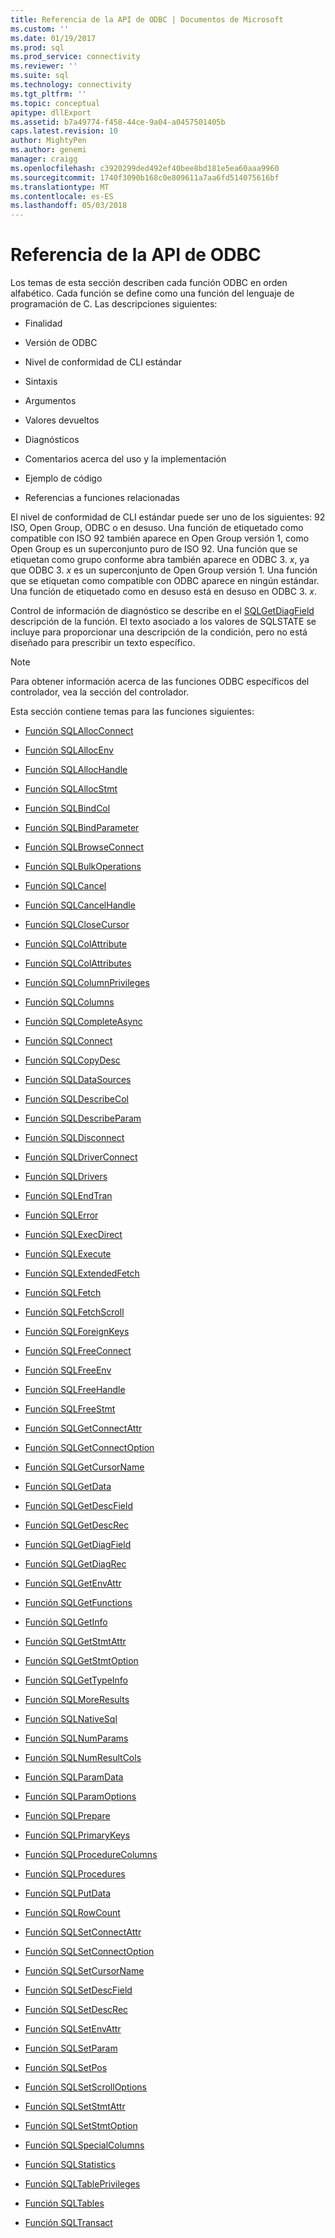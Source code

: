 ```yaml
---
title: Referencia de la API de ODBC | Documentos de Microsoft
ms.custom: ''
ms.date: 01/19/2017
ms.prod: sql
ms.prod_service: connectivity
ms.reviewer: ''
ms.suite: sql
ms.technology: connectivity
ms.tgt_pltfrm: ''
ms.topic: conceptual
apitype: dllExport
ms.assetid: b7a49774-f458-44ce-9a04-a0457501405b
caps.latest.revision: 10
author: MightyPen
ms.author: genemi
manager: craigg
ms.openlocfilehash: c3920299ded492ef40bee8bd181e5ea60aaa9960
ms.sourcegitcommit: 1740f3090b168c0e809611a7aa6fd514075616bf
ms.translationtype: MT
ms.contentlocale: es-ES
ms.lasthandoff: 05/03/2018
---
```

# <a name="odbc-api-reference"></a>Referencia de la API de ODBC
Los temas de esta sección describen cada función ODBC en orden alfabético. Cada función se define como una función del lenguaje de programación de C. Las descripciones siguientes:  
  
-   Finalidad  
  
-   Versión de ODBC  
  
-   Nivel de conformidad de CLI estándar  
  
-   Sintaxis  
  
-   Argumentos  
  
-   Valores devueltos  
  
-   Diagnósticos  
  
-   Comentarios acerca del uso y la implementación  
  
-   Ejemplo de código  
  
-   Referencias a funciones relacionadas  
  
 El nivel de conformidad de CLI estándar puede ser uno de los siguientes: 92 ISO, Open Group, ODBC o en desuso. Una función de etiquetado como compatible con ISO 92 también aparece en Open Group versión 1, como Open Group es un superconjunto puro de ISO 92. Una función que se etiquetan como grupo conforme abra también aparece en ODBC 3. *x*, ya que ODBC 3. *x* es un superconjunto de Open Group versión 1. Una función que se etiquetan como compatible con ODBC aparece en ningún estándar. Una función de etiquetado como en desuso está en desuso en ODBC 3. *x*.  
  
 Control de información de diagnóstico se describe en el [SQLGetDiagField](../../../odbc/reference/syntax/sqlgetdiagfield-function.md) descripción de la función. El texto asociado a los valores de SQLSTATE se incluye para proporcionar una descripción de la condición, pero no está diseñado para prescribir un texto específico.  
  
> [!NOTE]  
>  Para obtener información acerca de las funciones ODBC específicos del controlador, vea la sección del controlador.  
  
 Esta sección contiene temas para las funciones siguientes:  
  
-   [Función SQLAllocConnect](../../../odbc/reference/syntax/sqlallocconnect-function.md)  
  
-   [Función SQLAllocEnv](../../../odbc/reference/syntax/sqlallocenv-function.md)  
  
-   [Función SQLAllocHandle](../../../odbc/reference/syntax/sqlallochandle-function.md)  
  
-   [Función SQLAllocStmt](../../../odbc/reference/syntax/sqlallocstmt-function.md)  
  
-   [Función SQLBindCol](../../../odbc/reference/syntax/sqlbindcol-function.md)  
  
-   [Función SQLBindParameter](../../../odbc/reference/syntax/sqlbindparameter-function.md)  
  
-   [Función SQLBrowseConnect](../../../odbc/reference/syntax/sqlbrowseconnect-function.md)  
  
-   [Función SQLBulkOperations](../../../odbc/reference/syntax/sqlbulkoperations-function.md)  
  
-   [Función SQLCancel](../../../odbc/reference/syntax/sqlcancel-function.md)  
  
-   [Función SQLCancelHandle](../../../odbc/reference/syntax/sqlcancelhandle-function.md)  
  
-   [Función SQLCloseCursor](../../../odbc/reference/syntax/sqlclosecursor-function.md)  
  
-   [Función SQLColAttribute](../../../odbc/reference/syntax/sqlcolattribute-function.md)  
  
-   [Función SQLColAttributes](../../../odbc/reference/syntax/sqlcolattributes-function.md)  
  
-   [Función SQLColumnPrivileges](../../../odbc/reference/syntax/sqlcolumnprivileges-function.md)  
  
-   [Función SQLColumns](../../../odbc/reference/syntax/sqlcolumns-function.md)  
  
-   [Función SQLCompleteAsync](../../../odbc/reference/syntax/sqlcompleteasync-function.md)  
  
-   [Función SQLConnect](../../../odbc/reference/syntax/sqlconnect-function.md)  
  
-   [Función SQLCopyDesc](../../../odbc/reference/syntax/sqlcopydesc-function.md)  
  
-   [Función SQLDataSources](../../../odbc/reference/syntax/sqldatasources-function.md)  
  
-   [Función SQLDescribeCol](../../../odbc/reference/syntax/sqldescribecol-function.md)  
  
-   [Función SQLDescribeParam](../../../odbc/reference/syntax/sqldescribeparam-function.md)  
  
-   [Función SQLDisconnect](../../../odbc/reference/syntax/sqldisconnect-function.md)  
  
-   [Función SQLDriverConnect](../../../odbc/reference/syntax/sqldriverconnect-function.md)  
  
-   [Función SQLDrivers](../../../odbc/reference/syntax/sqldrivers-function.md)  
  
-   [Función SQLEndTran](../../../odbc/reference/syntax/sqlendtran-function.md)  
  
-   [Función SQLError](../../../odbc/reference/syntax/sqlerror-function.md)  
  
-   [Función SQLExecDirect](../../../odbc/reference/syntax/sqlexecdirect-function.md)  
  
-   [Función SQLExecute](../../../odbc/reference/syntax/sqlexecute-function.md)  
  
-   [Función SQLExtendedFetch](../../../odbc/reference/syntax/sqlextendedfetch-function.md)  
  
-   [Función SQLFetch](../../../odbc/reference/syntax/sqlfetch-function.md)  
  
-   [Función SQLFetchScroll](../../../odbc/reference/syntax/sqlfetchscroll-function.md)  
  
-   [Función SQLForeignKeys](../../../odbc/reference/syntax/sqlforeignkeys-function.md)  
  
-   [Función SQLFreeConnect](../../../odbc/reference/syntax/sqlfreeconnect-function.md)  
  
-   [Función SQLFreeEnv](../../../odbc/reference/syntax/sqlfreeenv-function.md)  
  
-   [Función SQLFreeHandle](../../../odbc/reference/syntax/sqlfreehandle-function.md)  
  
-   [Función SQLFreeStmt](../../../odbc/reference/syntax/sqlfreestmt-function.md)  
  
-   [Función SQLGetConnectAttr](../../../odbc/reference/syntax/sqlgetconnectattr-function.md)  
  
-   [Función SQLGetConnectOption](../../../odbc/reference/syntax/sqlgetconnectoption-function.md)  
  
-   [Función SQLGetCursorName](../../../odbc/reference/syntax/sqlgetcursorname-function.md)  
  
-   [Función SQLGetData](../../../odbc/reference/syntax/sqlgetdata-function.md)  
  
-   [Función SQLGetDescField](../../../odbc/reference/syntax/sqlgetdescfield-function.md)  
  
-   [Función SQLGetDescRec](../../../odbc/reference/syntax/sqlgetdescrec-function.md)  
  
-   [Función SQLGetDiagField](../../../odbc/reference/syntax/sqlgetdiagfield-function.md)  
  
-   [Función SQLGetDiagRec](../../../odbc/reference/syntax/sqlgetdiagrec-function.md)  
  
-   [Función SQLGetEnvAttr](../../../odbc/reference/syntax/sqlgetenvattr-function.md)  
  
-   [Función SQLGetFunctions](../../../odbc/reference/syntax/sqlgetfunctions-function.md)  
  
-   [Función SQLGetInfo](../../../odbc/reference/syntax/sqlgetinfo-function.md)  
  
-   [Función SQLGetStmtAttr](../../../odbc/reference/syntax/sqlgetstmtattr-function.md)  
  
-   [Función SQLGetStmtOption](../../../odbc/reference/syntax/sqlgetstmtoption-function.md)  
  
-   [Función SQLGetTypeInfo](../../../odbc/reference/syntax/sqlgettypeinfo-function.md)  
  
-   [Función SQLMoreResults](../../../odbc/reference/syntax/sqlmoreresults-function.md)  
  
-   [Función SQLNativeSql](../../../odbc/reference/syntax/sqlnativesql-function.md)  
  
-   [Función SQLNumParams](../../../odbc/reference/syntax/sqlnumparams-function.md)  
  
-   [Función SQLNumResultCols](../../../odbc/reference/syntax/sqlnumresultcols-function.md)  
  
-   [Función SQLParamData](../../../odbc/reference/syntax/sqlparamdata-function.md)  
  
-   [Función SQLParamOptions](../../../odbc/reference/syntax/sqlparamoptions-function.md)  
  
-   [Función SQLPrepare](../../../odbc/reference/syntax/sqlprepare-function.md)  
  
-   [Función SQLPrimaryKeys](../../../odbc/reference/syntax/sqlprimarykeys-function.md)  
  
-   [Función SQLProcedureColumns](../../../odbc/reference/syntax/sqlprocedurecolumns-function.md)  
  
-   [Función SQLProcedures](../../../odbc/reference/syntax/sqlprocedures-function.md)  
  
-   [Función SQLPutData](../../../odbc/reference/syntax/sqlputdata-function.md)  
  
-   [Función SQLRowCount](../../../odbc/reference/syntax/sqlrowcount-function.md)  
  
-   [Función SQLSetConnectAttr](../../../odbc/reference/syntax/sqlsetconnectattr-function.md)  
  
-   [Función SQLSetConnectOption](../../../odbc/reference/syntax/sqlsetconnectoption-function.md)  
  
-   [Función SQLSetCursorName](../../../odbc/reference/syntax/sqlsetcursorname-function.md)  
  
-   [Función SQLSetDescField](../../../odbc/reference/syntax/sqlsetdescfield-function.md)  
  
-   [Función SQLSetDescRec](../../../odbc/reference/syntax/sqlsetdescrec-function.md)  
  
-   [Función SQLSetEnvAttr](../../../odbc/reference/syntax/sqlsetenvattr-function.md)  
  
-   [Función SQLSetParam](../../../odbc/reference/syntax/sqlsetparam-function.md)  
  
-   [Función SQLSetPos](../../../odbc/reference/syntax/sqlsetpos-function.md)  
  
-   [Función SQLSetScrollOptions](../../../odbc/reference/syntax/sqlsetscrolloptions-function.md)  
  
-   [Función SQLSetStmtAttr](../../../odbc/reference/syntax/sqlsetstmtattr-function.md)  
  
-   [Función SQLSetStmtOption](../../../odbc/reference/syntax/sqlsetstmtoption-function.md)  
  
-   [Función SQLSpecialColumns](../../../odbc/reference/syntax/sqlspecialcolumns-function.md)  
  
-   [Función SQLStatistics](../../../odbc/reference/syntax/sqlstatistics-function.md)  
  
-   [Función SQLTablePrivileges](../../../odbc/reference/syntax/sqltableprivileges-function.md)  
  
-   [Función SQLTables](../../../odbc/reference/syntax/sqltables-function.md)  
  
-   [Función SQLTransact](../../../odbc/reference/syntax/sqltransact-function.md)
